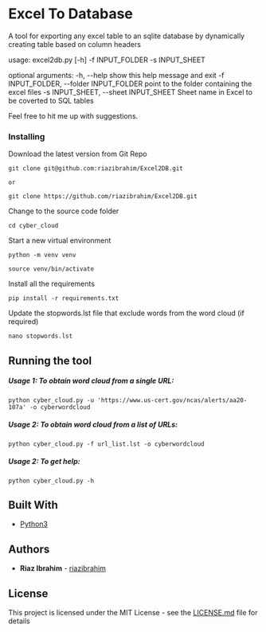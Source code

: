 # Excel To Database

A tool for exporting any excel table to an sqlite database by dynamically creating table based on column headers

usage: excel2db.py [-h] -f INPUT_FOLDER -s INPUT_SHEET

optional arguments:
  -h, --help            show this help message and exit
  -f INPUT_FOLDER, --folder INPUT_FOLDER
                        point to the folder containing the excel files
  -s INPUT_SHEET, --sheet INPUT_SHEET
                        Sheet name in Excel to be coverted to SQL tables




Feel free to hit me up with suggestions.


### Installing

Download the latest version from Git Repo

```
git clone git@github.com:riazibrahim/Excel2DB.git

or

git clone https://github.com/riazibrahim/Excel2DB.git

```

Change to the source code folder

```
cd cyber_cloud
```
Start a new virtual environment

```
python -m venv venv

source venv/bin/activate
```

Install all the requirements

```
pip install -r requirements.txt
```

Update the stopwords.lst file that exclude words from the word cloud (if required)

```
nano stopwords.lst
```


## Running the tool


##### Usage 1: To obtain word cloud from a single URL:
```
python cyber_cloud.py -u 'https://www.us-cert.gov/ncas/alerts/aa20-107a' -o cyberwordcloud
```
##### Usage 2: To obtain word cloud from a list of  URLs:
```
python cyber_cloud.py -f url_list.lst -o cyberwordcloud
```

##### Usage 2: To get help:
```
python cyber_cloud.py -h
```


## Built With

* [Python3](https://www.python.org/download/releases/3.0/)


## Authors

* **Riaz Ibrahim** - [riazibrahim](https://github.com/https://github.com/riazibrahim/)

## License

This project is licensed under the MIT License - see the [LICENSE.md](LICENSE) file for details
